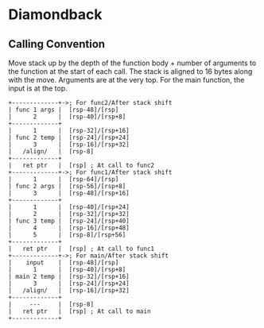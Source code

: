 # Diamondback

## Calling Convention
Move stack up by the depth of the function body + number of arguments to the function at the start of each call. The stack is aligned to 16 bytes along with the move. Arguments are at the very top. For the main function, the input is at the top.


```
+-------------+->; For func2/After stack shift
| func 1 args |  [rsp-48]/[rsp]
|      2      |  [rsp-40]/[rsp+8]
+-------------+
|      1      |  [rsp-32]/[rsp+16]
| func 2 temp |  [rsp-24]/[rsp+24]
|      3      |  [rsp-16]/[rsp+32]
|   /align/   |  [rsp-8]
+-------------+
|   ret ptr   |  [rsp] ; At call to func2
+-------------+->; For func1/After stack shift
|      1      |  [rsp-64]/[rsp]
| func 2 args |  [rsp-56]/[rsp+8]
|      3      |  [rsp-48]/[rsp+16]
+-------------+
|      1      |  [rsp-40]/[rsp+24]
|      2      |  [rsp-32]/[rsp+32]
| func 3 temp |  [rsp-24]/[rsp+40]
|      4      |  [rsp-16]/[rsp+48]
|      5      |  [rsp-8]/[rsp+56]
+-------------+
|   ret ptr   |  [rsp] ; At call to func1
+-------------+->; For main/After stack shift
|    input    |  [rsp-48]/[rsp]
|      1      |  [rsp-40]/[rsp+8]
| main 2 temp |  [rsp-32]/[rsp+16]
|      3      |  [rsp-24]/[rsp+24]
|   /align/   |  [rsp-16]/[rsp+32]
+-------------+
|     ---     |  [rsp-8]
|   ret ptr   |  [rsp] ; At call to main
+-------------+
```
